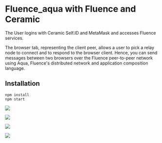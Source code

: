 # Fluence_aqua with Fluence and Ceramic

The User logins with Ceramic Self.ID and MetaMask and accesses Fluence services. 

The browser tab, representing the client peer, allows a user to pick a relay node to connect and to respond to the browser client. Hence, you can send messages between two browsers over the Fluence peer-to-peer network using Aqua, Fluence's distributed network and application composition language.

## Installation
```
npm install
npm start
```

![](https://i.imgur.com/x9qdhmI.jpg?1)

![](https://i.imgur.com/1ILJuV1.jpg?1)

![](https://i.imgur.com/qmcp2bC.jpg?1)

![](https://i.imgur.com/S6q0SF5.jpg?1)
